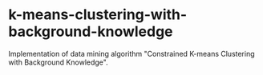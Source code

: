 k-means-clustering-with-background-knowledge
============================================

Implementation of data mining algorithm "Constrained K-means Clustering with Background Knowledge".
